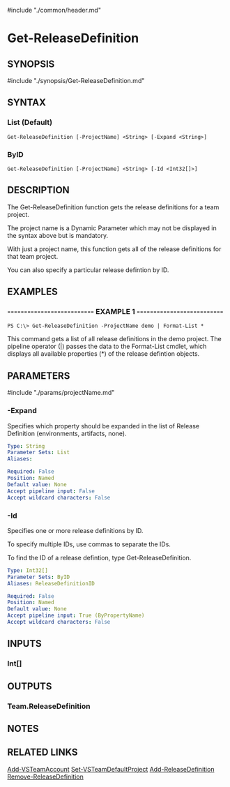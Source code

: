 #include "./common/header.md"

# Get-ReleaseDefinition

## SYNOPSIS
#include "./synopsis/Get-ReleaseDefinition.md"

## SYNTAX

### List (Default)
```
Get-ReleaseDefinition [-ProjectName] <String> [-Expand <String>]
```

### ByID
```
Get-ReleaseDefinition [-ProjectName] <String> [-Id <Int32[]>]
```

## DESCRIPTION
The Get-ReleaseDefinition function gets the release definitions for a team
project.

The project name is a Dynamic Parameter which may not be displayed
in the syntax above but is mandatory.

With just a project name, this function gets all of the release definitions
for that team project.

You can also specify a particular release defintion
by ID.

## EXAMPLES

### -------------------------- EXAMPLE 1 --------------------------
```
PS C:\> Get-ReleaseDefinition -ProjectName demo | Format-List *
```

This command gets a list of all release definitions in the demo project.
The
pipeline operator (|) passes the data to the Format-List cmdlet, which
displays all available properties (*) of the release defintion objects.

## PARAMETERS

#include "./params/projectName.md"

### -Expand
Specifies which property should be expanded in the list of Release
Definition (environments, artifacts, none).

```yaml
Type: String
Parameter Sets: List
Aliases: 

Required: False
Position: Named
Default value: None
Accept pipeline input: False
Accept wildcard characters: False
```

### -Id
Specifies one or more release definitions by ID.

To specify multiple IDs, use commas to separate the IDs.

To find the ID of a release defintion, type Get-ReleaseDefinition.

```yaml
Type: Int32[]
Parameter Sets: ByID
Aliases: ReleaseDefinitionID

Required: False
Position: Named
Default value: None
Accept pipeline input: True (ByPropertyName)
Accept wildcard characters: False
```

## INPUTS

### Int[]

## OUTPUTS

### Team.ReleaseDefinition

## NOTES

## RELATED LINKS

[Add-VSTeamAccount](Add-VSTeamAccount.md)
[Set-VSTeamDefaultProject](Set-VSTeamDefaultProject.md)
[Add-ReleaseDefinition](Add-ReleaseDefinition.md)
[Remove-ReleaseDefinition](Remove-ReleaseDefinition.md)